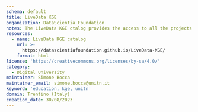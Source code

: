 ```yaml
---
schema: default
title: LiveData KGE
organization: DataScientia Foundation
notes: The LiveData KGE ctalog provides the access to all the projects developed during the edition 2022/2023 of the Knowledge Graph Engineering academic course (University of Trento, DISI department).
resources:
  - name: LiveData KGE catalog
    url: >-
      https://datascientiafoundation.github.io/LiveData-KGE/
    format: html
license: 'https://creativecommons.org/licenses/by-sa/4.0/'
category:
  - Digital University
maintainer: Simone Bocca
maintainer_email: simone.bocca@unitn.it
keyword: 'education, kge, unitn'
domain: Trentino (Italy)
creation_date: 30/08/2023
---
```

